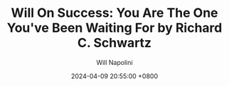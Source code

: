---
title: "Will On Success: You Are The One You've Been Waiting For by Richard C. Schwartz"
author: Will Napolini
date: 2024-04-09 20:55:00 +0800
categories: [Mindset, Book-summaries]
tags:
  [
    you-are-the-one,
    richard-c-schwartz,
    self-discovery,
    personal-growth,
    inner-strength,
    spirituality,
    personal-transformation,
    self-love,
    finding-purpose,
    empowerment,
    awakening,
    emotional-healing,
    consciousness-expansion,
    self-awareness,
    mindfulness,
    inspiring-quotes,
    inner-peace
  ]
image: https://pbs.twimg.com/media/GO2KQlqWIAEjMvz?format=jpg&name=large
alt: "Will On Success: You Are The One You've Been Waiting For by Richard C. Schwartz"
fallback:
  -
  # Replace with the URL of your backup image
  -
  # Replace with the URL of your backup image
---